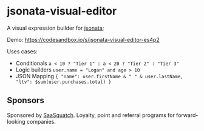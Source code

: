 # jsonata-visual-editor

A visual expression builder for [jsonata](http://jsonata.org/);

Demo: https://codesandbox.io/s/jsonata-visual-editor-es4p2

Uses cases:

 - Conditionals `a < 10 ? "Tier 1" : a < 20 ? "Tier 2" : "Tier 3"`
 - Logic builders `user.name = "Logan" and age > 10`
 - JSON Mapping `{ "name": user.firstName & " " & user.lastName, "ltv": $sum(user.purchases.total) }`
 
 
 ## Sponsors
 
 Sponsored by [SaaSquatch](http://saasquatch.com). Loyalty, point and referral programs for forward-looking companies.
